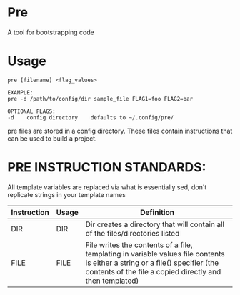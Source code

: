 # Pre

A tool for bootstrapping code

# Usage

```
pre [filename] <flag_values>

EXAMPLE:
pre -d /path/to/config/dir sample_file FLAG1=foo FLAG2=bar

OPTIONAL FLAGS:
-d    config directory    defaults to ~/.config/pre/
```

pre files are stored in a config directory. These files contain instructions
that can be used to build a project.


# PRE INSTRUCTION STANDARDS:

All template variables are replaced via what is essentially sed, don't replicate
strings in your template names

Instruction | Usage | Definition
---|---|---
DIR | DIR <list of children> | Dir creates a directory that will contain all of the files/directories listed
FILE | FILE <file contents> | File writes the contents of a file, templating in variable values file contents is either a string or a file() specifier (the contents of the file a copied directly and then templated)


